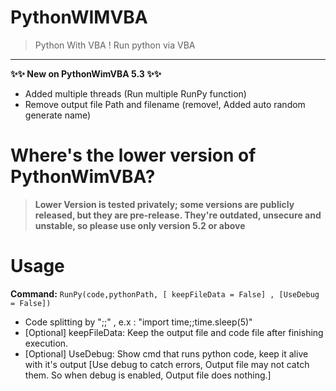 # PythonWIMVBA
> Python With VBA ! Run python via VBA
---
**✨✨ New on PythonWimVBA 5.3 ✨✨**
+ Added multiple threads (Run multiple RunPy function)
+ Remove output file Path and filename (remove!, Added auto random generate name)

# Where's the lower version of PythonWimVBA?
> **Lower Version is tested privately; some versions are publicly released, but they are pre-release. They're outdated, unsecure and unstable, so please use only version 5.2 or above**

# Usage
**Command:** ``RunPy(code,pythonPath, [ keepFileData = False] , [UseDebug  = False])``
+ Code splitting by ";;" , e.x : "import time;;time.sleep(5)"
+ [Optional] keepFileData: Keep the output file and code file after finishing execution. 
+ [Optional] UseDebug: Show cmd that runs python code, keep it alive with it's output [Use debug to catch errors, Output file may not catch them. So when debug is enabled, Output file does nothing.]
